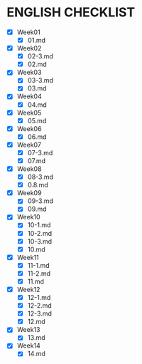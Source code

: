 # ENGLISH CHECKLIST
- [x] Week01
    - [x] 01.md

- [x] Week02
    - [x] 02-3.md
    - [x] 02.md
    
- [x] Week03
    - [x] 03-3.md
    - [x] 03.md
    
- [x] Week04
    - [x] 04.md
    
- [x] Week05
    - [x] 05.md
    
- [x] Week06
    - [x] 06.md
    
- [x] Week07
    - [x] 07-3.md
    - [x] 07.md
    
- [x] Week08
    - [x] 08-3.md
    - [x] 0.8.md
    
- [x] Week09
    - [x] 09-3.md
    - [x] 09.md
    
- [x] Week10
    - [x] 10-1.md
    - [x] 10-2.md
    - [x] 10-3.md
    - [x] 10.md
    
- [x] Week11
    - [x] 11-1.md
    - [x] 11-2.md
    - [x] 11.md
    
- [x] Week12
    - [x] 12-1.md
    - [x] 12-2.md
    - [x] 12-3.md
    - [x] 12.md
    
- [x] Week13
    - [x] 13.md
    
- [x] Week14
    - [x] 14.md
